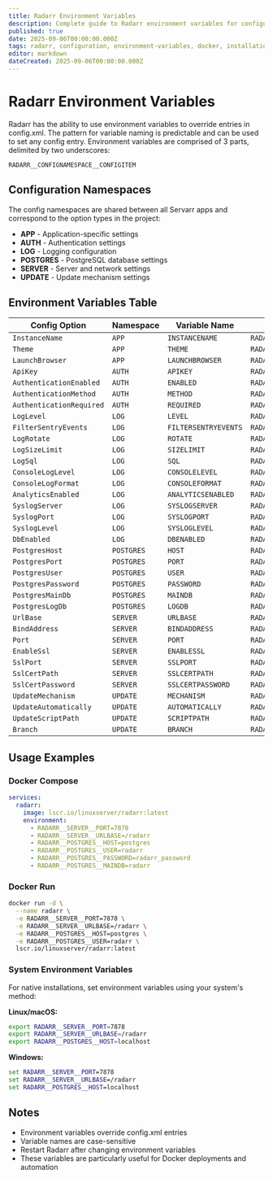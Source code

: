 ```yaml
---
title: Radarr Environment Variables
description: Complete guide to Radarr environment variables for configuration management including Docker, database, authentication, and server settings
published: true
date: 2025-09-06T00:00:00.000Z
tags: radarr, configuration, environment-variables, docker, installation, postgres
editor: markdown
dateCreated: 2025-09-06T00:00:00.000Z
---
```


# Radarr Environment Variables

Radarr has the ability to use environment variables to override entries in config.xml. The pattern for variable naming is predictable and can be used to set any config entry. Environment variables are comprised of 3 parts, delimited by two underscores:

`RADARR__CONFIGNAMESPACE__CONFIGITEM`

## Configuration Namespaces

The config namespaces are shared between all Servarr apps and correspond to the option types in the project:

- **APP** - Application-specific settings
- **AUTH** - Authentication settings
- **LOG** - Logging configuration
- **POSTGRES** - PostgreSQL database settings
- **SERVER** - Server and network settings
- **UPDATE** - Update mechanism settings

## Environment Variables Table

| Config Option            | Namespace  | Variable Name        | Full Environment Variable         |
| ------------------------ | ---------- | -------------------- | --------------------------------- |
| `InstanceName`           | `APP`      | `INSTANCENAME`       | `RADARR__APP__INSTANCENAME`       |
| `Theme`                  | `APP`      | `THEME`              | `RADARR__APP__THEME`              |
| `LaunchBrowser`          | `APP`      | `LAUNCHBROWSER`      | `RADARR__APP__LAUNCHBROWSER`      |
| `ApiKey`                 | `AUTH`     | `APIKEY`             | `RADARR__AUTH__APIKEY`            |
| `AuthenticationEnabled`  | `AUTH`     | `ENABLED`            | `RADARR__AUTH__ENABLED`           |
| `AuthenticationMethod`   | `AUTH`     | `METHOD`             | `RADARR__AUTH__METHOD`            |
| `AuthenticationRequired` | `AUTH`     | `REQUIRED`           | `RADARR__AUTH__REQUIRED`          |
| `LogLevel`               | `LOG`      | `LEVEL`              | `RADARR__LOG__LEVEL`              |
| `FilterSentryEvents`     | `LOG`      | `FILTERSENTRYEVENTS` | `RADARR__LOG__FILTERSENTRYEVENTS` |
| `LogRotate`              | `LOG`      | `ROTATE`             | `RADARR__LOG__ROTATE`             |
| `LogSizeLimit`           | `LOG`      | `SIZELIMIT`          | `RADARR__LOG__SIZELIMIT`          |
| `LogSql`                 | `LOG`      | `SQL`                | `RADARR__LOG__SQL`                |
| `ConsoleLogLevel`        | `LOG`      | `CONSOLELEVEL`       | `RADARR__LOG__CONSOLELEVEL`       |
| `ConsoleLogFormat`       | `LOG`      | `CONSOLEFORMAT`      | `RADARR__LOG__CONSOLEFORMAT`      |
| `AnalyticsEnabled`       | `LOG`      | `ANALYTICSENABLED`   | `RADARR__LOG__ANALYTICSENABLED`   |
| `SyslogServer`           | `LOG`      | `SYSLOGSERVER`       | `RADARR__LOG__SYSLOGSERVER`       |
| `SyslogPort`             | `LOG`      | `SYSLOGPORT`         | `RADARR__LOG__SYSLOGPORT`         |
| `SyslogLevel`            | `LOG`      | `SYSLOGLEVEL`        | `RADARR__LOG__SYSLOGLEVEL`        |
| `DbEnabled`              | `LOG`      | `DBENABLED`          | `RADARR__LOG__DBENABLED`          |
| `PostgresHost`           | `POSTGRES` | `HOST`               | `RADARR__POSTGRES__HOST`          |
| `PostgresPort`           | `POSTGRES` | `PORT`               | `RADARR__POSTGRES__PORT`          |
| `PostgresUser`           | `POSTGRES` | `USER`               | `RADARR__POSTGRES__USER`          |
| `PostgresPassword`       | `POSTGRES` | `PASSWORD`           | `RADARR__POSTGRES__PASSWORD`      |
| `PostgresMainDb`         | `POSTGRES` | `MAINDB`             | `RADARR__POSTGRES__MAINDB`        |
| `PostgresLogDb`          | `POSTGRES` | `LOGDB`              | `RADARR__POSTGRES__LOGDB`         |
| `UrlBase`                | `SERVER`   | `URLBASE`            | `RADARR__SERVER__URLBASE`         |
| `BindAddress`            | `SERVER`   | `BINDADDRESS`        | `RADARR__SERVER__BINDADDRESS`     |
| `Port`                   | `SERVER`   | `PORT`               | `RADARR__SERVER__PORT`            |
| `EnableSsl`              | `SERVER`   | `ENABLESSL`          | `RADARR__SERVER__ENABLESSL`       |
| `SslPort`                | `SERVER`   | `SSLPORT`            | `RADARR__SERVER__SSLPORT`         |
| `SslCertPath`            | `SERVER`   | `SSLCERTPATH`        | `RADARR__SERVER__SSLCERTPATH`     |
| `SslCertPassword`        | `SERVER`   | `SSLCERTPASSWORD`    | `RADARR__SERVER__SSLCERTPASSWORD` |
| `UpdateMechanism`        | `UPDATE`   | `MECHANISM`          | `RADARR__UPDATE__MECHANISM`       |
| `UpdateAutomatically`    | `UPDATE`   | `AUTOMATICALLY`      | `RADARR__UPDATE__AUTOMATICALLY`   |
| `UpdateScriptPath`       | `UPDATE`   | `SCRIPTPATH`         | `RADARR__UPDATE__SCRIPTPATH`      |
| `Branch`                 | `UPDATE`   | `BRANCH`             | `RADARR__UPDATE__BRANCH`          |

## Usage Examples

### Docker Compose

```yaml
services:
  radarr:
    image: lscr.io/linuxserver/radarr:latest
    environment:
      - RADARR__SERVER__PORT=7878
      - RADARR__SERVER__URLBASE=/radarr
      - RADARR__POSTGRES__HOST=postgres
      - RADARR__POSTGRES__USER=radarr
      - RADARR__POSTGRES__PASSWORD=radarr_password
      - RADARR__POSTGRES__MAINDB=radarr
```

### Docker Run

```bash
docker run -d \
  --name radarr \
  -e RADARR__SERVER__PORT=7878 \
  -e RADARR__SERVER__URLBASE=/radarr \
  -e RADARR__POSTGRES__HOST=postgres \
  -e RADARR__POSTGRES__USER=radarr \
  lscr.io/linuxserver/radarr:latest
```

### System Environment Variables

For native installations, set environment variables using your system's method:

**Linux/macOS:**

```bash
export RADARR__SERVER__PORT=7878
export RADARR__SERVER__URLBASE=/radarr
export RADARR__POSTGRES__HOST=localhost
```

**Windows:**

```cmd
set RADARR__SERVER__PORT=7878
set RADARR__SERVER__URLBASE=/radarr
set RADARR__POSTGRES__HOST=localhost
```

## Notes

- Environment variables override config.xml entries
- Variable names are case-sensitive
- Restart Radarr after changing environment variables
- These variables are particularly useful for Docker deployments and automation
